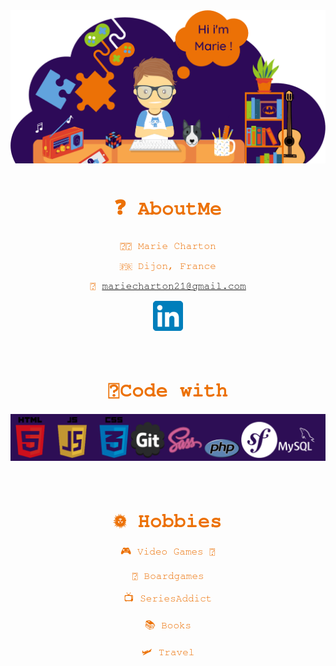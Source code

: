 
<div style="font-family: FreeMono, monospace; font-size:12pt;" align="center">
<font color= #ec7106>

![presentation](presentation.png)
# ❓ AboutMe


👩‍🦰 Marie Charton

🇫🇷 Dijon, France

📮 mariecharton21@gmail.com


[![linkdin](linkedin.png)](https://www.linkedin.com/in/marie-charton/)

</br>

# 🔨Code with

![technos](techno.png)

</br>


# 🌞 Hobbies

🎮 Video Games 👾

🎲 Boardgames

📺 SeriesAddict

📚 Books

🛩️ Travel

</div>



